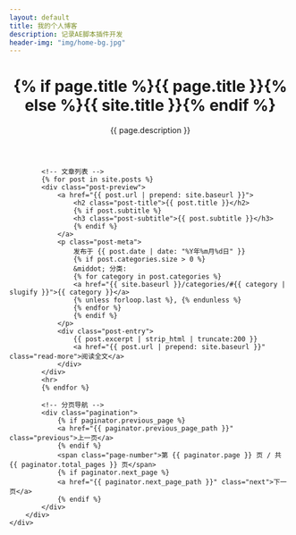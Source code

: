 ```yaml
---
layout: default
title: 我的个人博客
description: 记录AE脚本插件开发
header-img: "img/home-bg.jpg"
---
```


<!-- 首页横幅 -->
<header class="intro-header" style="background-image: url('{{ site.baseurl }}/{{ page.header-img }}')">
    <div class="container">
        <div class="row">
            <div class="col-lg-8 col-lg-offset-2 col-md-10 col-md-offset-1">
                <div class="site-heading">
                    <h1>{% if page.title %}{{ page.title }}{% else %}{{ site.title }}{% endif %}</h1>
                    <span class="subheading">{{ page.description }}</span>
                </div>
            </div>
        </div>
    </div>
</header>

<!-- 主要内容区 -->
<div class="container">
    <div class="row">
        <div class="col-lg-8 col-lg-offset-2 col-md-10 col-md-offset-1">
            
            <!-- 文章列表 -->
            {% for post in site.posts %}
            <div class="post-preview">
                <a href="{{ post.url | prepend: site.baseurl }}">
                    <h2 class="post-title">{{ post.title }}</h2>
                    {% if post.subtitle %}
                    <h3 class="post-subtitle">{{ post.subtitle }}</h3>
                    {% endif %}
                </a>
                <p class="post-meta">
                    发布于 {{ post.date | date: "%Y年%m月%d日" }}
                    {% if post.categories.size > 0 %}
                    &middot; 分类: 
                    {% for category in post.categories %}
                    <a href="{{ site.baseurl }}/categories/#{{ category | slugify }}">{{ category }}</a>
                    {% unless forloop.last %}, {% endunless %}
                    {% endfor %}
                    {% endif %}
                </p>
                <div class="post-entry">
                    {{ post.excerpt | strip_html | truncate:200 }}
                    <a href="{{ post.url | prepend: site.baseurl }}" class="read-more">阅读全文</a>
                </div>
            </div>
            <hr>
            {% endfor %}
            
            <!-- 分页导航 -->
            <div class="pagination">
                {% if paginator.previous_page %}
                <a href="{{ paginator.previous_page_path }}" class="previous">上一页</a>
                {% endif %}
                <span class="page-number">第 {{ paginator.page }} 页 / 共 {{ paginator.total_pages }} 页</span>
                {% if paginator.next_page %}
                <a href="{{ paginator.next_page_path }}" class="next">下一页</a>
                {% endif %}
            </div>
        </div>
    </div>
</div>
